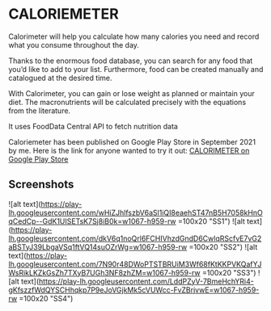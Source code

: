 # CALORIEMETER

Calorimeter will help you calculate how many calories you need and record what you consume throughout the day.

Thanks to the enormous food database, you can search for any food that you’d like to add to your list. Furthermore, food can be created manually and catalogued at the desired time.

With Calorimeter, you can gain or lose weight as planned or maintain your diet. The macronutrients will be calculated precisely with the equations from the literature.

It uses FoodData Central API to fetch nutrition data

Caloriemeter has been published on Google Play Store in September 2021 by me.
Here is the link for anyone wanted to try it out:
[CALORIMETER on Google Play Store](https://play.google.com/store/apps/details?id=com.erkingonultas.CALORIMETER "CALORIMETER on Google Play Store")


## Screenshots
![alt text](https://play-lh.googleusercontent.com/wHiZJhlfszbV6aSl1iQI8eaehST47nB5H7058kHnOqCedCp--GdK1UISETsK7Sj8iB0k=w1067-h959-rw =100x20 "SS1")
![alt text](https://play-lh.googleusercontent.com/dkV6q1noQrl6FCHIVhzdGndD6CwlqRScfvE7vG2aBSTyJ39LbgaVSq1ftVQ14suOZrWg=w1067-h959-rw =100x20 "SS2")
![alt text](https://play-lh.googleusercontent.com/7N90r48DWoPTSTBRUiM3Wf68fKtKKPVKQafYJWsRikLKZkGsZh7TXyB7UGh3NF8zhZM=w1067-h959-rw =100x20 "SS3")
![alt text](https://play-lh.googleusercontent.com/LddPZyV-7BmeHchYRi4-gKfszzfWdQYSCHhqkp7P9eJoVGjkMk5cVUWcc-FvZBrjvwE=w1067-h959-rw =100x20 "SS4")


